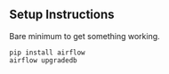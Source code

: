 ## Setup Instructions

Bare minimum to get something working.

	pip install airflow
	airflow upgradedb